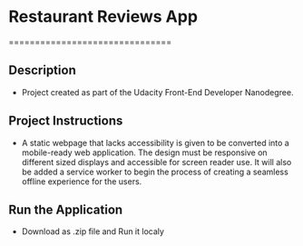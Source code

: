 # Restaurant Reviews App
===============================

## Description

* Project created as part of the Udacity Front-End Developer Nanodegree.

## Project Instructions

* A static webpage that lacks accessibility is given to be converted into a mobile-ready web application. The design  must be responsive on different sized displays and accessible for screen reader use. It will also be added a service worker to begin the process of creating a seamless offline experience for the users.

## Run the Application

* Download as .zip file and Run it localy
